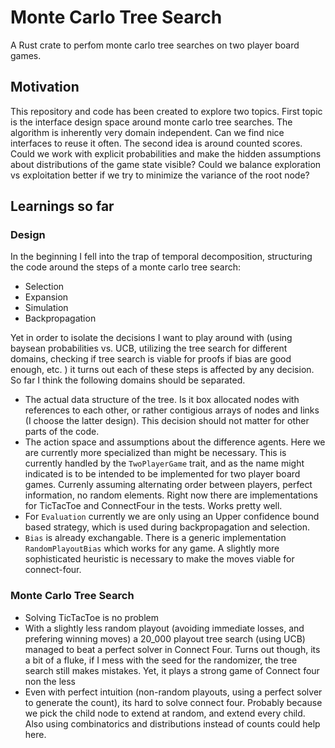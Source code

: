 # Monte Carlo Tree Search

A Rust crate to perfom monte carlo tree searches on two player board games.

## Motivation

This repository and code has been created to explore two topics. First topic is the interface design space around monte carlo tree searches. The algorithm is inherently very domain independent. Can we find nice interfaces to reuse it often. The second idea is around counted scores. Could we work with explicit probabilities and make the hidden assumptions about distributions of the game state visible? Could we balance exploration vs exploitation better if we try to minimize the variance of the root node?

## Learnings so far

### Design

In the beginning I fell into the trap of temporal decomposition, structuring the code around the steps of a monte carlo tree search:

* Selection
* Expansion
* Simulation
* Backpropagation

Yet in order to isolate the decisions I want to play around with (using baysean probabilities vs. UCB, utilizing the tree search for different domains, checking if tree search is viable for proofs if bias are good enough, etc. ) it turns out each of these steps is affected by any decision. So far I think the following domains should be separated.

* The actual data structure of the tree. Is it box allocated nodes with references to each other, or rather contigious arrays of nodes and links (I choose the latter design). This decision should not matter for other parts of the code.
* The action space and assumptions about the difference agents. Here we are currently more specialized than might be necessary. This is currently handled by the `TwoPlayerGame` trait, and as the name might indicated is to be intended to be implemented for two player board games. Currenly assuming alternating order between players, perfect information, no random elements. Right now there are implementations for TicTacToe and ConnectFour in the tests. Works pretty well.
* For `Evaluation` currently we are only using an Upper confidence bound based strategy, which is used during backpropagation and selection.
* `Bias` is already exchangable. There is a generic implementation `RandomPlayoutBias` which works for any game. A slightly more sophisticated heuristic is necessary to make the moves viable for connect-four.

### Monte Carlo Tree Search

* Solving TicTacToe is no problem
* With a slightly less random playout (avoiding immediate losses, and prefering winning moves) a 20_000 playout tree search (using UCB) managed to beat a perfect solver in Connect Four. Turns out though, its a bit of a fluke, if I mess with the seed for the randomizer, the tree search still makes mistakes. Yet, it plays a strong game of Connect four non the less
* Even with perfect intuition (non-random playouts, using a perfect solver to generate the count), its hard to solve connect four. Probably because we pick the child node to extend at random, and extend every child. Also using combinatorics and distributions instead of counts could help here.